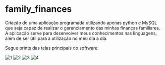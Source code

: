 # family_finances
 Criação de uma aplicação programada utilizando apenas python e MySQL que seja capaz de realizar o gerenciamento das minhas finanças familiares.
 A aplicação serve para desenvolver meus conhecimentos nas linguagens, além de ser útil para a utilização no meu dia a dia.

 Segue prints das telas principais do software:

![1](https://user-images.githubusercontent.com/65238533/86945032-eac24000-c11e-11ea-8b13-010dd756a890.jpg)
![2](https://user-images.githubusercontent.com/65238533/86945037-ebf36d00-c11e-11ea-94de-f2328e6ef95c.JPG)
![3](https://user-images.githubusercontent.com/65238533/86945038-ebf36d00-c11e-11ea-992b-bbce9bcf710a.jpg)
![4](https://user-images.githubusercontent.com/65238533/86945039-ec8c0380-c11e-11ea-94f2-550467186b6d.JPG)
